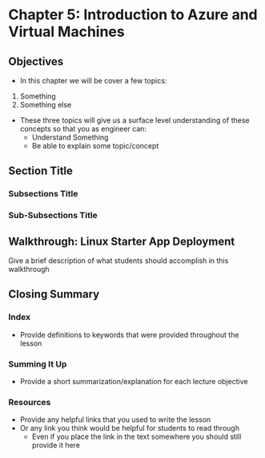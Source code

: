 # Chapter 5: Introduction to Azure and Virtual Machines
## Objectives
* In this chapter we will be cover a few topics:
1. Something
2. Something else

* These three topics will give us a surface level understanding of these concepts so that you as engineer can:
  * Understand Something
  * Be able to explain some topic/concept

## Section Title
### Subsections Title
### Sub-Subsections Title

## Walkthrough: Linux Starter App Deployment
Give a brief description of what students should accomplish in this walkthrough



## Closing Summary
### Index
* Provide definitions to keywords that were provided throughout the lesson

### Summing It Up
* Provide a short summarization/explanation for each lecture objective

### Resources
* Provide any helpful links that you used to write the lesson
* Or any link you think would be helpful for students to read through
  * Even if you place the link in the text somewhere you should still provide it here
